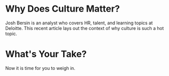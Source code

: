<!--
{
"name": "why-culture-matters",
"version" : "0.1",
"title" : "Why Culture Matters",
"description" : "Culture schmulture! Is this all just corporate speak or is there really something important here? Will our future colleagues really care about our culture as long as we pay well and provide an uninterrupted supply of bananas?",
"homepage" : "https://github.com/sigma-512/outlearn-culture-homework",
"freshnessDate" : 2015-08-27,
"author" : "Jeff Whatcott",
"license" : "CC BY 4.0"
}
-->

<!-- @section -->
# Why Does Culture Matter?
Josh Bersin is an analyst who covers HR, talent, and learning topics at Deloitte. This recent article lays out the context of why culture is such a hot topic.
<!-- @link, "url" : "http://www.forbes.com/sites/joshbersin/2015/03/13/culture-why-its-the-hottest-topic-in-business-today/", "text": "Read the Forbes article." -->
<!-- @task, "hasDeliverable" : true, "text" : "What is your definition of culture in a new venture context?"-->

<!-- @section -->
# What's Your Take?
Now it is time for you to weigh in.
<!-- @task, "hasDeliverable" : true, "text" : "Explain which of the four types of culture in the Competing Values Framework appeals most to you and justify your answer."-->
<!-- @task, "hasDeliverable" : true, "text" : "Do you agree that culture is more important than compensation? Why or why not?"-->
